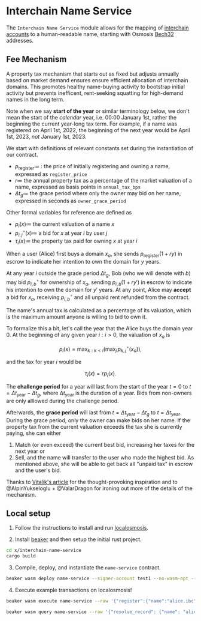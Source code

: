 # Interchain Name Service

The `Interchain Name Service` module allows for the mapping of [interchain accounts](https://github.com/cosmos/interchain-accounts-demo) to a human-readable name, starting with Osmosis [Bech32](https://docs.cosmos.network/master/basics/accounts.html) addresses.

## Fee Mechanism

A property tax mechanism that starts out as fixed but adjusts annually based on market demand ensures ensure efficient allocation of interchain domains. This promotes healthy name-buying activity to bootstrap initial activity but prevents inefficent, rent-seeking squatting for high-demand names in the long term.

Note when we say **start of the year** or similar terminology below, we don't mean the start of the *calendar* year, i.e. 00:00 January 1st, rather the beginning the current year-long tax term. For example, if a name was registered on April 1st, 2022, the beginning of the next year would be April 1st, 2023, *not* January 1st, 2023.

We start with definitions of relevant constants set during the instantiation of our contract.

- $p_{\text{register}} \coloneqq$ : the price of initially registering and owning a name, expressed as `register_price`
- $r \coloneqq$ the annual property tax as a percentage of the market valuation of a name, expressed as basis points in `annual_tax_bps`
- $\Delta t_g \coloneqq$ the grace period where only the owner may bid on her name, expressed in seconds as `owner_grace_period`

Other formal variables for reference are defined as

- $p_i(x) \coloneqq$ the current valuation of a name $x$
- $p^\circ_{i,j}(x) \coloneqq$ a bid for $x$ at year $i$ by user $j$
- $\tau_i(x) \coloneqq$ the property tax paid for owning $x$ at year $i$

When a user (Alice) first buys a domain $x_a$, she sends $p_{\text{register}}(1 + ry)$ in escrow to indicate her intention to own the domain for $y$ years.

At any year $i$ outside the grade period $\Delta t_g$, Bob (who we will denote with $b$) may bid $p^\circ_{i,b}$ for ownership of $x_a$, sending $p_{i,b}(1 + ry')$ in escrow to indicate his intention to own the domain for $y'$ years. At any point, Alice may **accept** a bid for $x_a$, receiving $p^\circ_{i,b}$ and all unpaid rent refunded from the contract.

The name's annual tax is calculated as a percentage of its valuation, which is the maximum amount anyone is willing to bid to own it.

To formalize this a bit, let's call the year that the Alice buys the domain year $0$. At the beginning of any given year $i: i>0$, the valuation of $x_a$ is

$$
p_i(x) = \max_{k : k < i} \left( \max_j \, p^\circ_{k,j}(x_a) \right)
,
$$

and the tax for year $i$ would be

$$
\tau_i(x) = rp_i(x)
.
$$

The **challenge period** for a year will last from the start of the year $t = 0$ to $t = \Delta t_\text{year} - \Delta t_g$, where $\Delta t_\text{year}$ is the duration of a year. Bids from non-owners are only alllowed during the challenge period.

Afterwards, the **grace period** will last from $t=\Delta t_\text{year} - \Delta t_g$ to $t=\Delta t_\text{year}$. During the grace period, only the owner can make bids on her name. If the property tax from the current valuation exceeds the tax she is currently paying, she can either

1. Match (or even exceed) the current best bid, increasing her taxes for the next year or
1. Sell, and the name will transfer to the user who made the highest bid. As mentioned above, she will be able to get back all "unpaid tax" in escrow and the user's bid.

Thanks to [Vitalik's article](https://vitalik.eth.limo/general/2022/09/09/ens.html) for the thought-provoking inspiration and to @AlpinYukseloglu + @ValarDragon for ironing out more of the details of the mechanism.

## Local setup

1. Follow the instructions to install and run [localosmosis](https://docs.osmosis.zone/developing/dapps/get_started/cosmwasm-localosmosis.html#setup-localosmosis).

2. Install [beaker](https://docs.osmosis.zone/developing/tools/beaker/#installation) and then setup the initial rust project.

```bash
cd x/interchain-name-service
cargo build
```

3. Compile, deploy, and instantiate the `name-service` contract.

```bash
beaker wasm deploy name-service --signer-account test1 --no-wasm-opt --raw '{"required_denom":"uosmo","register_price":"200","annual_tax_bps":"100", "owner_grace_period":"7776000"}'
```

4. Execute example transactions on localosmosis!

```bash
beaker wasm execute name-service --raw '{"register":{"name":"alice.ibc","years":"5"}}' --signer-account test1 --funds 200uosmo
```

```bash
beaker wasm query name-service --raw '{"resolve_record": {"name": "alice.ibc"}}'
```
